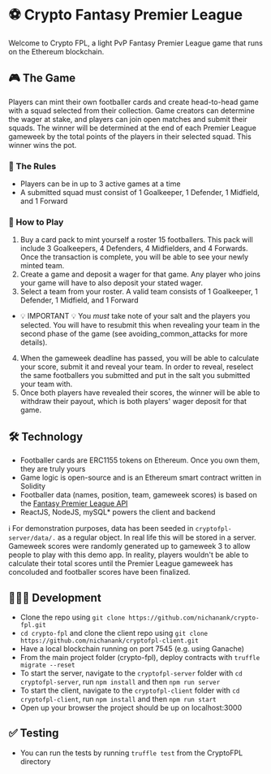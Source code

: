 # ⚽️ Crypto Fantasy Premier League

 Welcome to Crypto FPL, a light PvP Fantasy Premier League game that runs on the Ethereum blockchain. 
 
 ## 🎮 The Game

 Players can mint their own footballer cards and create head-to-head game with a squad selected from their collection. Game creators can determine the wager at stake, and players can join open matches and submit their squads. The winner will be determined at the end of each Premier League gameweek by the total points of the players in their selected squad. This winner wins the pot.

### 📜 The Rules

- Players can be in up to 3 active games at a time
- A submitted squad must consist of 1 Goalkeeper, 1 Defender, 1 Midfield, and 1 Forward

### 📖 How to Play

1. Buy a card pack to mint yourself a roster 15 footballers. This pack will include 3 Goalkeepers, 4 Defenders, 4 Midfielders, and 4 Forwards. Once the transaction is complete, you will be able to see your newly minted team.
2. Create a game and deposit a wager for that game. Any player who joins your game will have to also deposit your stated wager.
3. Select a team from your roster. A valid team consists of 1 Goalkeeper, 1 Defender, 1 Midfield, and 1 Forward
- 💡 IMPORTANT 💡 You *must* take note of your salt and the players you selected. You will have to resubmit this when revealing your team in the second phase of the game (see avoiding_common_attacks for more details).
4. When the gameweek deadline has passed, you will be able to calculate your score, submit it and reveal your team. In order to reveal, reselect the same footballers you submitted and put in the salt you submitted your team with.
5. Once both players have revealed their scores, the winner will be able to withdraw their payout, which is both players' wager deposit for that game.


## 🛠 Technology
- Footballer cards are ERC1155 tokens on Ethereum. Once you own them, they are truly yours
- Game logic is open-source and is an Ethereum smart contract written in Solidity
- Footballer data (names, position, team, gameweek scores) is based on the [Fantasy Premier League API](https://fantasy.premierleague.com/api/element-summary/1)
- ReactJS, NodeJS, mySQL* powers the client and backend

ℹ For demonstration purposes, data has been seeded in `cryptofpl-server/data/.` as a regular object. In real life this will be stored in a server. Gameweek scores were randomly generated up to gameweek 3 to allow people to play with this demo app. In reality, players wouldn't be able to calculate their total scores until the Premier League gameweek has concoluded and footballer scores have been finalized.

## 👩🏻‍💻 Development
- Clone the repo using `git clone https://github.com/nichanank/crypto-fpl.git`
- `cd crypto-fpl` and clone the client repo using `git clone https://github.com/nichanank/cryptofpl-client.git`
- Have a local blockchain running on port 7545 (e.g. using Ganache)
- From the main project folder (crypto-fpl), deploy contracts with `truffle migrate --reset`
- To start the server, navigate to the `cryptofpl-server` folder with `cd cryptofpl-server`, run `npm install` and then `npm run server`
- To start the client, navigate to the `cryptofpl-client` folder with `cd cryptofpl-client`, run `npm install` and then `npm run start`
- Open up your browser the project should be up on localhost:3000

## ✅ Testing
- You can run the tests by running `truffle test` from the CryptoFPL directory